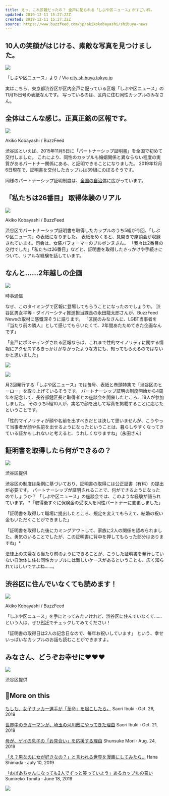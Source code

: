 ```yaml
---
title: えっ、これ区報だったの？ 全戸に配られる「しぶや区ニュース」がすごい件。
updated: 2019-12-11 15:27:22Z
created: 2019-12-11 15:27:22Z
source: https://www.buzzfeed.com/jp/akikokobayashi/shibuya-news
---
```


##   10人の笑顔がはじける、素敵な写真を見つけました。

 ![](https://img.buzzfeed.com/buzzfeed-static/static/2019-12/7/14/asset/8a93b50c616d/sub-buzz-876-1575730208-1.png?downsize=700%3A%2A&output-quality=auto&output-format=auto&output-quality=auto&output-format=auto&downsize=360:*)

  「しぶや区ニュース」より / Via [city.shibuya.tokyo.jp](https://www.city.shibuya.tokyo.jp/assets/com/shibuyanews_20191115p1-3.pdf)

実はこちら、東京都渋谷区が区内全戸に配っている区報「しぶや区ニュース」の11月15日号の表紙なんです。
写っているのは、区内に住む同性カップルのみなさん。

##   全体はこんな感じ。正真正銘の区報です。

 ![](https://img.buzzfeed.com/buzzfeed-static/static/2019-12/7/14/asset/76c5b24fffb5/sub-buzz-932-1575730727-1.jpg?downsize=700%3A%2A&output-quality=auto&output-format=auto&output-quality=auto&output-format=auto&downsize=360:*)

  Akiko Kobayashi / BuzzFeed

渋谷区といえば、2015年11月5日に「パートナーシップ証明書」を全国で初めて交付しました。
これにより、同性のカップルも婚姻関係と異ならない程度の実質があるパートナー関係にある、と証明できることになりました。
2019年12月6日現在で、証明書を交付したカップルは39組にのぼるそうです。

同様のパートナーシップ証明制度は、[全国の自治体](https://www.outjapan.co.jp/lgbtcolumn_news/out_proud/PartnershipOath.html)に広がっています。

##   「私たちは26番目」 取得体験のリアル

 ![](https://img.buzzfeed.com/buzzfeed-static/static/2019-12/7/15/asset/76d6b4cb790c/sub-buzz-955-1575732209-1.jpg?downsize=700%3A%2A&output-quality=auto&output-format=auto&output-quality=auto&output-format=auto&downsize=360:*)

  Akiko Kobayashi / BuzzFeed

渋谷区でパートナーシップ証明書を取得したカップルのうち5組が今回、「しぶや区ニュース」の表紙になりました。
表紙をめくると、見開きで座談会が収録されています。司会は、女装パフォーマーのブルボンヌさん。
「我々は2番目の交付でした」「私たちは26番目」などと、証明書を取得したきっかけや手続きについて、リアルな経験を話しています。

##   なんと......2年越しの企画

 ![](https://img.buzzfeed.com/buzzfeed-static/static/2019-12/7/15/asset/cc9344acb992/sub-buzz-946-1575732711-7.jpg)

  時事通信

なぜ、このタイミングで区報に登場してもらうことになったのでしょうか。
渋谷区男女平等・ダイバーシティ推進担当課長の永田龍太郎さんが、BuzzFeed Newsの取材に感慨深そうに語ります。
「区民のみなさんに、LGBT当事者を『当たり前の隣人』として感じてもらいたくて、2年間あたためてきた企画なんです」

「全戸にポスティングされる区報ならば、これまで性的マイノリティに関する情報にアクセスするきっかけがなかったような方にも、知ってもらえるのではないかと思いました」

 [![](https://img.buzzfeed.com/buzzfeed-static/static/2019-12/7/15/asset/d9223931050b/sub-buzz-970-1575733648-1.png?crop=818%3A1222%3B0%2C0&resize=720%3A720)](https://img.buzzfeed.com/buzzfeed-static/static/2019-12/7/15/asset/d9223931050b/sub-buzz-970-1575733648-1.png)

 [![](https://img.buzzfeed.com/buzzfeed-static/static/2019-12/7/15/asset/7874e33978a2/sub-buzz-964-1575733684-1.png?crop=818%3A1226%3B0%2C0&resize=720%3A720)](https://img.buzzfeed.com/buzzfeed-static/static/2019-12/7/15/asset/7874e33978a2/sub-buzz-964-1575733684-1.png)

月2回発行する「しぶや区ニュース」では毎号、表紙と巻頭特集で「渋谷区のヒーロー」を取り上げているそうです。
パートナーシップ証明の制度開始から4周年を記念して、長谷部健区長と取得者との座談会を開催したところ、18人が参加しました。
そのうち5組10人が、実名で顔を出して写真を掲載することに応じたということです。

「性的マイノリティが顔や名前を出すべきだとは決して思いませんが、こうやって当事者が顔や名前を出せるようになったということは、暮らしやすくなってきている証かもしれないと考えると、うれしくなりますね」（永田さん）

##   証明書を取得したら何ができるの？

 ![](https://img.buzzfeed.com/buzzfeed-static/static/2019-12/9/0/asset/a48fb4513f2e/sub-buzz-1381-1575852423-7.jpg)

  渋谷区提供

渋谷区の制度は条例に基づいており、証明書の取得には公正証書（有料）の提出が必要です。
パートナーシップが証明されることで、何ができるようになったのでしょうか？
「しぶや区ニュース」の座談会では、このような経験が語られています。
*「取得後すぐに保険金の受取人を同性パートナーに変更しました」

「証明書を取得して職場に提出したところ、規定を変えてもらえて、結婚の祝い金もいただくことができました」

「証明書を取得した後にカミングアウトして、家族に2人の関係を認められました。勇気のいることでしたが、この証明書に背中を押してもらった部分はありますね」*

法律上の夫婦なら当たり前のようにできることが、こうした証明書を発行していない自治体に住む同性カップルには難しいケースがあるということも、広く知られてほしいですよね......。

##   渋谷区に住んでいなくても読めます！

 ![](https://img.buzzfeed.com/buzzfeed-static/static/2019-12/7/16/asset/b32868a7a401/sub-buzz-994-1575736443-1.jpg)

  Akiko Kobayashi / BuzzFeed

「しぶや区ニュース」を手にとってみたいけれど、渋谷区に住んでいなくて......という人は、ぜひ[PDF](https://www.city.shibuya.tokyo.jp/assets/com/shibuyanews_20191115p1-3.pdf)でチェックしてみてください！

「証明書の取得日は2人の記念日なので、毎年お祝いしています」
という、幸せいっぱいなカップルのお話も読むことができますよ。

##   みなさん、どうぞお幸せに❤️❤️❤️

 ![](https://img.buzzfeed.com/buzzfeed-static/static/2019-12/9/0/asset/f54a3da3e8e0/sub-buzz-1364-1575852546-2.jpg)

  渋谷区提供

## 🌈More on this

 [もしも、女子サッカー選手が「革命」を起こしたら。](https://www.buzzfeed.com/jp/saoriibuki/rebolt?bfsource=relatedmanual)  Saori Ibuki · Oct. 26, 2019

 [世界中のラガーマンが、埼玉の河川敷にやってきた理由](https://www.buzzfeed.com/jp/saoriibuki/inclusive-rugby?bfsource=relatedmanual)  Saori Ibuki · Oct. 21, 2019

 [母が、ゲイの息子の「お見合い」を応援する理由](https://www.buzzfeed.com/jp/shunsukemori/resally3?bfsource=relatedmanual)  Shunsuke Mori · Aug. 24, 2019

 [「え？男なのに女が好きなの？」と言われる世界を漫画にしてみたら…](https://www.buzzfeed.com/jp/hanashimada/dousei-ai-gyakuten?bfsource=relatedmanual)  Hana Shimada · July 10, 2019

 [「おばあちゃんになっても2人でずっと笑っていよう」あるカップルの誓い](https://www.buzzfeed.com/jp/sumirekotomita/marriage-for-all-crazywedding?bfsource=relatedmanual)  Sumireko Tomita · June 18, 2019

 [![](https://scdn.line-apps.com/n/line_add_friends/btn/ja.png)](http://nav.cx/lOvZdLw)